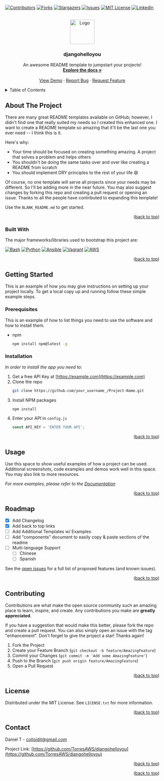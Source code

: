  <a name="readme-top"></a>

<!-- PROJECT SHIELDS -->
[![Contributors][contributors-shield]][contributors-url]
[![Forks][forks-shield]][forks-url]
[![Stargazers][stars-shield]][stars-url]
[![Issues][issues-shield]][issues-url]
[![MIT License][license-shield]][license-url]
[![LinkedIn][linkedin-shield]][linkedin-url]


<!-- PROJECT LOGO -->
<br />
<div align="center">
  <a href="https://github.com/TorresAWS/djangohelloyou">
    <img src="images/logo.png" alt="Logo" width="80" height="80">
  </a>

  <h3 align="center">djangohelloyou</h3>

  <p align="center">
    An awesome README template to jumpstart your projects!
    <br />
    <a href="https://github.com/TorresAWS/djangohelloyou"><strong>Explore the docs »</strong></a>
    <br />
    <br />
    <a href="https://github.com/TorresAWS/djangohelloyou">View Demo</a>
    ·
    <a href="https://github.com/TorresAWS/djangohelloyou/issues">Report Bug</a>
    ·
    <a href="https://github.com/TorresAWS/djangohelloyou/issues">Request Feature</a>
  </p>
</div>



<!-- TABLE OF CONTENTS -->
<details>
  <summary>Table of Contents</summary>
  <ol>
    <li>
      <a href="#about-the-project">About The Project</a>
      <ul>
        <li><a href="#built-with">Built With</a></li>
      </ul>
    </li>
    <li>
      <a href="#getting-started">Getting Started</a>
      <ul>
        <li><a href="#prerequisites">Prerequisites</a></li>
        <li><a href="#installation">Installation</a></li>
      </ul>
    </li>
    <li><a href="#usage">Usage</a></li>
    <li><a href="#roadmap">Roadmap</a></li>
    <li><a href="#contributing">Contributing</a></li>
    <li><a href="#license">License</a></li>
    <li><a href="#contact">Contact</a></li>
    <li><a href="#acknowledgments">Acknowledgments</a></li>
  </ol>
</details>



<!-- ABOUT THE PROJECT -->
## About The Project

<!-- [![Product Name Screen Shot][product-screenshot]](https://example.com)-->

There are many great README templates available on GitHub; however, I didn't find one that really suited my needs so I created this enhanced one. I want to create a README template so amazing that it'll be the last one you ever need -- I think this is it.

Here's why:
* Your time should be focused on creating something amazing. A project that solves a problem and helps others
* You shouldn't be doing the same tasks over and over like creating a README from scratch
* You should implement DRY principles to the rest of your life :smile:

Of course, no one template will serve all projects since your needs may be different. So I'll be adding more in the near future. You may also suggest changes by forking this repo and creating a pull request or opening an issue. Thanks to all the people have contributed to expanding this template!

Use the `BLANK_README.md` to get started.

<p align="right">(<a href="#readme-top">back to top</a>)</p>



### Built With

The major frameworks/libraries used to bootstrap this project are:

[![Bash][Bash.sh]][Bash-url]
[![Python][Python]][Python-url]
[![Ansible][Ansible]][Ansible-url]
[![Vagrant][Vagrant]][Vagrant-url]
[![AWS][AWS]][AWS-url]

 

<p align="right">(<a href="#readme-top">back to top</a>)</p>



<!-- GETTING STARTED -->
## Getting Started

This is an example of how you may give instructions on setting up your project locally.
To get a local copy up and running follow these simple example steps.

### Prerequisites

This is an example of how to list things you need to use the software and how to install them.
* npm
  ```sh
  npm install npm@latest -g
  ```

### Installation

_In order to install the app you need to:_

1. Get a free API Key at [https://example.com](https://example.com)
2. Clone the repo
   ```sh
   git clone https://github.com/your_username_/Project-Name.git
   ```
3. Install NPM packages
   ```sh
   npm install
   ```
4. Enter your API in `config.js`
   ```js
   const API_KEY = 'ENTER YOUR API';
   ```

<p align="right">(<a href="#readme-top">back to top</a>)</p>



<!-- USAGE EXAMPLES -->
## Usage

Use this space to show useful examples of how a project can be used. Additional screenshots, code examples and demos work well in this space. You may also link to more resources.

_For more examples, please refer to the [Documentation](https://example.com)_

<p align="right">(<a href="#readme-top">back to top</a>)</p>



<!-- ROADMAP -->
## Roadmap

- [x] Add Changelog
- [x] Add back to top links
- [ ] Add Additional Templates w/ Examples
- [ ] Add "components" document to easily copy & paste sections of the readme
- [ ] Multi-language Support
    - [ ] Chinese
    - [ ] Spanish

See the [open issues](https://github.com/TorresAWS/djangohelloyou/issues) for a full list of proposed features (and known issues).

<p align="right">(<a href="#readme-top">back to top</a>)</p>



<!-- CONTRIBUTING -->
## Contributing

Contributions are what make the open source community such an amazing place to learn, inspire, and create. Any contributions you make are **greatly appreciated**.

If you have a suggestion that would make this better, please fork the repo and create a pull request. You can also simply open an issue with the tag "enhancement".
Don't forget to give the project a star! Thanks again!

1. Fork the Project
2. Create your Feature Branch (`git checkout -b feature/AmazingFeature`)
3. Commit your Changes (`git commit -m 'Add some AmazingFeature'`)
4. Push to the Branch (`git push origin feature/AmazingFeature`)
5. Open a Pull Request

<p align="right">(<a href="#readme-top">back to top</a>)</p>



<!-- LICENSE -->
## License

Distributed under the MIT License. See `LICENSE.txt` for more information.

<p align="right">(<a href="#readme-top">back to top</a>)</p>



<!-- CONTACT -->
## Contact

Daniel T - colloidit@gmail.com

Project Link: [https://github.com/TorresAWS/djangohelloyou](https://github.com/TorresAWS/djangohelloyou)

<p align="right">(<a href="#readme-top">back to top</a>)</p>


 
<!-- ACKNOWLEDGMENTS -->
<!--## Acknowledgments

Use this space to list resources you find helpful and would like to give credit to. I've included a few of my favorites to kick things off!

* [Choose an Open Source License](https://choosealicense.com)
* [GitHub Emoji Cheat Sheet](https://www.webpagefx.com/tools/emoji-cheat-sheet)
* [Malven's Flexbox Cheatsheet](https://flexbox.malven.co/)
* [Malven's Grid Cheatsheet](https://grid.malven.co/)
* [Img Shields](https://shields.io)
* [GitHub Pages](https://pages.github.com)
* [Font Awesome](https://fontawesome.com)
* [React Icons](https://react-icons.github.io/react-icons/search)
-->
<p align="right">(<a href="#readme-top">back to top</a>)</p>



<!-- MARKDOWN LINKS & IMAGES -->
<!-- https://www.markdownguide.org/basic-syntax/#reference-style-links -->
[contributors-shield]: https://img.shields.io/github/contributors/TorresAWS/djangohelloyou.svg?style=for-the-badge
[contributors-url]: https://github.com/TorresAWS/djangohelloyou/graphs/contributors
[forks-shield]: https://img.shields.io/github/forks/TorresAWS/djangohelloyou.svg?style=for-the-badge
[forks-url]: https://github.com/TorresAWS/djangohelloyou/forks
[stars-shield]: https://img.shields.io/github/stars/TorresAWS/djangohelloyou.svg?style=for-the-badge
[stars-url]: https://github.com/TorresAWS/djangohelloyou/stargazers
[issues-shield]: https://img.shields.io/github/issues/TorresAWS/djangohelloyou.svg?style=for-the-badge
[issues-url]: https://github.com/TorresAWS/djangohelloyou/issues
[license-shield]: https://img.shields.io/github/license/TorresAWS/djangohelloyou.svg?style=for-the-badge
[license-url]: https://github.com/TorresAWS/djangohelloyou/blob/main/LICENSE.txt
[linkedin-shield]: https://img.shields.io/badge/-LinkedIn-black.svg?style=for-the-badge&logo=linkedin&colorB=555
[linkedin-url]: https://linkedin.com/in/othneildrew
[product-screenshot]: images/screenshot.png
[Next.js]: https://img.shields.io/badge/next.js-000000?style=for-the-badge&logo=nextdotjs&logoColor=white
[Bash.sh]: https://img.shields.io/badge/-GNU%20Bash-black.svg?style=for-the-badge&logo=GNU-Bash&colorB=555
[Bash-url]: https://www.gnu.org/software/bash
[Python]: https://img.shields.io/badge/-Python-black.svg?style=for-the-badge&logo=python&colorB=555
[Python-url]: https://www.python.org/
[Ansible]: https://img.shields.io/badge/-Ansible-black.svg?style=for-the-badge&logo=ansible&colorB=555
[Ansible-url]: https://www.ansible.com/
[Vagrant]: https://img.shields.io/badge/-Vagrant-black.svg?style=for-the-badge&logo=vagrant&colorB=555
[Vagrant-url]: https://www.vagrantup.com/
[AWS]: https://img.shields.io/badge/-Amazon%20AWS-black.svg?style=for-the-badge&logo=Amazon-AWS&colorB=555
[AWS-url]: https://aws.amazon.com/
[Next-url]: https://nextjs.org/
[React.js]: https://img.shields.io/badge/React-20232A?style=for-the-badge&logo=react&logoColor=61DAFB
[React-url]: https://reactjs.org/
[Vue.js]: https://img.shields.io/badge/Vue.js-35495E?style=for-the-badge&logo=vuedotjs&logoColor=4FC08D
[Vue-url]: https://vuejs.org/
[Angular.io]: https://img.shields.io/badge/Angular-DD0031?style=for-the-badge&logo=angular&logoColor=white
[Angular-url]: https://angular.io/
[Svelte.dev]: https://img.shields.io/badge/Svelte-4A4A55?style=for-the-badge&logo=svelte&logoColor=FF3E00
[Svelte-url]: https://svelte.dev/
[Laravel.com]: https://img.shields.io/badge/Laravel-FF2D20?style=for-the-badge&logo=laravel&logoColor=white
[Laravel-url]: https://laravel.com
[Bootstrap.com]: https://img.shields.io/badge/Bootstrap-563D7C?style=for-the-badge&logo=bootstrap&logoColor=white
[Bootstrap-url]: https://getbootstrap.com
[JQuery.com]: https://img.shields.io/badge/jQuery-0769AD?style=for-the-badge&logo=jquery&logoColor=white
[JQuery-url]: https://jquery.com 
